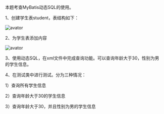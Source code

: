 本题考查MyBatis动态SQL的使用。

1、创建学生表student，表结构如下：

![avator](../images/表1.jpg)

2、为学生表添加内容

![avator](../images/表2.jpg)

3、使用动态SQL，在xml文件中完成查询功能。可以查询年龄大于30，性别为男的学生信息。

4、在测试类中进行测试。分为三种情况：

1）查询所有学生信息

2）查询年龄大于30的学生信息

3）查询年龄大于30，并且性别为男的学生信息

